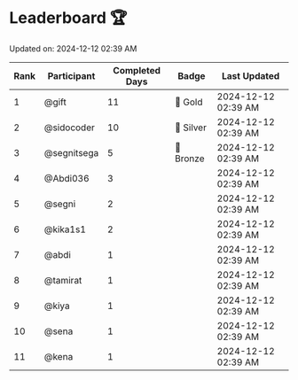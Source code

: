 # Leaderboard 🏆

Updated on: 2024-12-12 02:39 AM

| Rank | Participant       | Completed Days | Badge      | Last Updated         |
|------|-------------------|----------------|------------|----------------------|
| 1    | @gift             | 11             | 🏅 Gold     | 2024-12-12 02:39 AM |
| 2    | @sidocoder        | 10             | 🥈 Silver   | 2024-12-12 02:39 AM |
| 3    | @segnitsega       | 5              | 🥉 Bronze   | 2024-12-12 02:39 AM |
| 4    | @Abdi036          | 3              |            | 2024-12-12 02:39 AM |
| 5    | @segni            | 2              |            | 2024-12-12 02:39 AM |
| 6    | @kika1s1          | 2              |            | 2024-12-12 02:39 AM |
| 7    | @abdi             | 1              |            | 2024-12-12 02:39 AM |
| 8    | @tamirat          | 1              |            | 2024-12-12 02:39 AM |
| 9    | @kiya             | 1              |            | 2024-12-12 02:39 AM |
| 10   | @sena             | 1              |            | 2024-12-12 02:39 AM |
| 11   | @kena             | 1              |            | 2024-12-12 02:39 AM |
